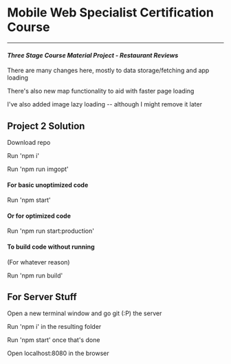 # Mobile Web Specialist Certification Course
---
#### _Three Stage Course Material Project - Restaurant Reviews_

There are many changes here, mostly to data storage/fetching and app loading

There's also new map functionality to aid with faster page loading

I've also added image lazy loading -- although I might remove it later

## Project 2 Solution

Download repo


Run 'npm i'


Run 'npm run imgopt'


#### For basic unoptimized code


Run 'npm start' 


#### Or for optimized code


Run 'npm run start:production'


#### To build code without running
(For whatever reason)


Run 'npm run build'


## For Server Stuff


Open a new terminal window and go git (:P) the server


Run 'npm i' in the resulting folder

Run 'npm start' once that's done


Open localhost:8080 in the browser



